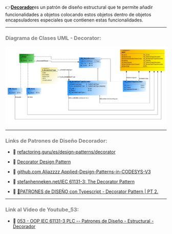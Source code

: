 👉[**Decorador**](https://refactoring.guru/es/design-patterns/decorator)es un patrón de diseño estructural que te permite añadir funcionalidades a objetos colocando estos objetos dentro de objetos encapsuladores especiales que contienen estas funcionalidades.
***
### <span style="color:grey">Diagrama de Clases UML - Decorator:</span>

![Design_Pattern_Structural_Decorator](../../imagenes/Design_Pattern_Structural_Decorator.JPG)
***
### <span style="color:grey">Links de Patrones de Diseño Decorador:</span>

- 🔗 [refactoring.guru/es/design-patterns/decorator](https://refactoring.guru/es/design-patterns/decorator)

- 🔗 [Decorator Design Pattern](https://www.twincontrols.com/community/twincat-knowledgebase/decorator-design-pattern/#post-655)

- 🔗 [github.com,Aliazzzz,Applied-Design-Patterns-in-CODESYS-V3](https://github.com/Aliazzzz/Applied-Design-Patterns-in-CODESYS-V3)

- 🔗 [stefanhenneken.net/IEC 61131-3: The Decorator Pattern](https://stefanhenneken.net/2019/02/16/iec-61131-3-the-decorator-pattern/)

- 🔗 [🤩PATRONES de DISEÑO con Typescript - Decorator Pattern | PT 2.](https://www.youtube.com/watch?v=6FfqopVI9bo)
***
### <span style="color:grey">Link al Video de Youtube_53:</span>
- 🔗 [053 - OOP IEC 61131-3 PLC -- Patrones de Diseño - Estructural - Decorador]()